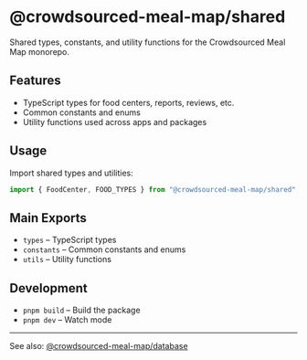 # @crowdsourced-meal-map/shared

Shared types, constants, and utility functions for the Crowdsourced Meal Map monorepo.

## Features

- TypeScript types for food centers, reports, reviews, etc.
- Common constants and enums
- Utility functions used across apps and packages

## Usage

Import shared types and utilities:

```ts
import { FoodCenter, FOOD_TYPES } from "@crowdsourced-meal-map/shared";
```

## Main Exports

- `types` – TypeScript types
- `constants` – Common constants and enums
- `utils` – Utility functions

## Development

- `pnpm build` – Build the package
- `pnpm dev` – Watch mode

---

See also: [@crowdsourced-meal-map/database](../database/README.md)
